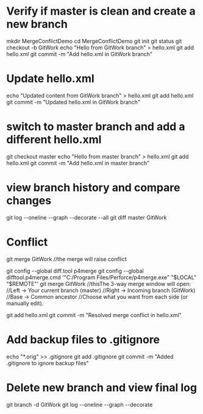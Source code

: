 # Verify if master is clean and create a new branch
mkdir MergeConflictDemo
cd MergeConflictDemo
git init
git status
git checkout -b GitWork
echo "Hello from GitWork branch" > hello.xml
git add hello.xml
git commit -m "Add hello.xml in GitWork branch"

# Update hello.xml
echo "Updated content from GitWork branch" > hello.xml
git add hello.xml
git commit -m "Updated hello.xml in GitWork branch"

# switch to master branch and add a different hello.xml
git checkout master
echo "Hello from master branch" > hello.xml
git add hello.xml
git commit -m "Add hello.xml in master branch"

# view branch history and compare changes
git log --oneline --graph --decorate --all
git diff master GitWork

# Conflict
git merge GitWork //the merge will raise conflict

git config --global diff.tool p4merge
git config --global difftool.p4merge.cmd '"C:/Program Files/Perforce/p4merge.exe" "$LOCAL" "$REMOTE"'
git merge GitWork //thisThe 3-way merge window will open:
//Left → Your current branch (master)
//Right → Incoming branch (GitWork)
//Base → Common ancestor
//Choose what you want from each side (or manually edit).

git add hello.xml
git commit -m "Resolved merge conflict in hello.xml"


# Add backup files to .gitignore
echo "*.orig" >> .gitignore
git add .gitignore
git commit -m "Added .gitignore to ignore backup files"

# Delete new branch and view final log
git branch -d GitWork
git log --oneline --graph --decorate












